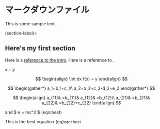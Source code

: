 # マークダウンファイル

This is some sample text.

(section-label)=
## Here's my first section

Here is a [reference to the intro](intro.md). Here is a reference to [](section-label).

$x + y$

$$
\begin{align}
\int dx f(x) = y
\end{align}
$$

$$
\begin{gather*}
a_1=b_1+c_1\\
a_2=b_2+c_2-d_2+e_2
\end{gather*}
$$

$$
\begin{align}
a_{11}& =b_{11}&
  a_{12}& =b_{12}\\
a_{21}& =b_{21}&
  a_{22}& =b_{22}+c_{22}
\end{align}
$$

and
$
e = mc^2
$ (eqn:best)

This is the best equation {eq}`eqn:best`
